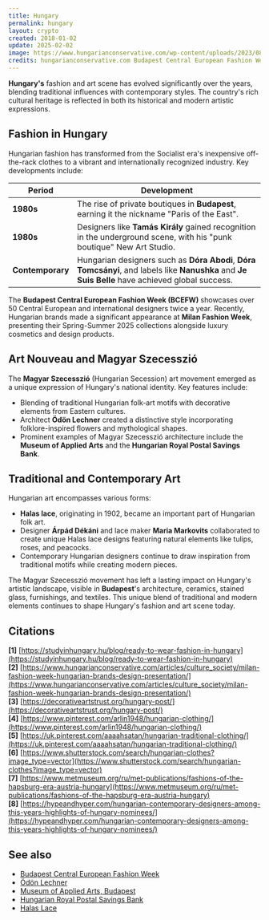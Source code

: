```yaml
---
title: Hungary
permalink: hungary
layout: crypto
created: 2018-01-02
update: 2025-02-02
image: https://www.hungarianconservative.com/wp-content/uploads/2023/08/mti_fashion_week-scaled.jpg
credits: hungarianconservative.com Budapest Central European Fashion Week to Highlight Emerging Designers
---
```


**Hungary's** fashion and art scene has evolved significantly over the years, blending traditional influences with contemporary styles. The country's rich cultural heritage is reflected in both its historical and modern artistic expressions.

## Fashion in Hungary

Hungarian fashion has transformed from the Socialist era's inexpensive off-the-rack clothes to a vibrant and internationally recognized industry. Key developments include:

| Period | Development |
|--------|-------------|
| **1980s** | The rise of private boutiques in **Budapest**, earning it the nickname "Paris of the East". |
| **1980s** | Designers like **Tamás Király** gained recognition in the underground scene, with his "punk boutique" New Art Studio. |
| **Contemporary** | Hungarian designers such as **Dóra Abodi**, **Dóra Tomcsányi**, and labels like **Nanushka** and **Je Suis Belle** have achieved global success. |




The **Budapest Central European Fashion Week (BCEFW)** showcases over 50 Central European and international designers twice a year. Recently, Hungarian brands made a significant appearance at **Milan Fashion Week**, presenting their Spring-Summer 2025 collections alongside luxury cosmetics and design products.

## Art Nouveau and Magyar Szecesszió

The **Magyar Szecesszió** (Hungarian Secession) art movement emerged as a unique expression of Hungary's national identity. Key features include:

- Blending of traditional Hungarian folk-art motifs with decorative elements from Eastern cultures.
- Architect **Ödön Lechner** created a distinctive style incorporating folklore-inspired flowers and mythological shapes.
- Prominent examples of Magyar Szecesszió architecture include the **Museum of Applied Arts** and the **Hungarian Royal Postal Savings Bank**.

## Traditional and Contemporary Art

Hungarian art encompasses various forms:

- **Halas lace**, originating in 1902, became an important part of Hungarian folk art.
- Designer **Árpád Dékáni** and lace maker **Maria Markovits** collaborated to create unique Halas lace designs featuring natural elements like tulips, roses, and peacocks.
- Contemporary Hungarian designers continue to draw inspiration from traditional motifs while creating modern pieces.

The Magyar Szecesszió movement has left a lasting impact on Hungary's artistic landscape, visible in **Budapest**'s architecture, ceramics, stained glass, furnishings, and textiles. This unique blend of traditional and modern elements continues to shape Hungary's fashion and art scene today.

## Citations

**[1]** [https://studyinhungary.hu/blog/ready-to-wear-fashion-in-hungary](https://studyinhungary.hu/blog/ready-to-wear-fashion-in-hungary)  
**[2]** [https://www.hungarianconservative.com/articles/culture_society/milan-fashion-week-hungarian-brands-design-presentation/](https://www.hungarianconservative.com/articles/culture_society/milan-fashion-week-hungarian-brands-design-presentation/)  
**[3]** [https://decorativeartstrust.org/hungary-post/](https://decorativeartstrust.org/hungary-post/)  
**[4]** [https://www.pinterest.com/arlin1948/hungarian-clothing/](https://www.pinterest.com/arlin1948/hungarian-clothing/)  
**[5]** [https://uk.pinterest.com/aaaahsatan/hungarian-traditional-clothing/](https://uk.pinterest.com/aaaahsatan/hungarian-traditional-clothing/)  
**[6]** [https://www.shutterstock.com/search/hungarian-clothes?image_type=vector](https://www.shutterstock.com/search/hungarian-clothes?image_type=vector)  
**[7]** [https://www.metmuseum.org/ru/met-publications/fashions-of-the-hapsburg-era-austria-hungary](https://www.metmuseum.org/ru/met-publications/fashions-of-the-hapsburg-era-austria-hungary)  
**[8]** [https://hypeandhyper.com/hungarian-contemporary-designers-among-this-years-highlights-of-hungary-nominees/](https://hypeandhyper.com/hungarian-contemporary-designers-among-this-years-highlights-of-hungary-nominees/)  

## See also

- [Budapest Central European Fashion Week](https://bcefw.com/)
- [Ödön Lechner](https://en.wikipedia.org/wiki/Ödön_Lechner)
- [Museum of Applied Arts, Budapest](https://www.imm.hu/)
- [Hungarian Royal Postal Savings Bank](https://en.wikipedia.org/wiki/Hungarian_Royal_Postal_Savings_Bank)
- [Halas Lace](https://halasicsipke.hu/en/)

<!-- Prompt:  
- Не менять язык статьи, сохранять оригинальный язык.  
- Если тема оформлена как "Имя Фамилия", заголовок должен быть "Фамилия, Имя".  
- Изменить title: A Template на основной топик в статье.  
- Создать permalink: на основе title.  
- Замени date: на created:  
- Замени update: хххх-хх-хх текущую дату в таком же формате  
- Изменить заголовок раздела "Citations" на ## Citations.  
- Оформить ссылки в разделе "Citations" в формате: **[1]** [URL](URL).  
- При ссылке на источник в тексте, использовать формат: **[x]**, **[x]**.  
- Убедиться, что номера цитат соответствуют записям в разделе "Citations".  
- Сделать номера цитат кликабельными по указанному выше формату.  
- Добавить список связанных тем в том же формате.  
- Если есть списки с годами (при условии что они не содержат длинне предложения или ссылки) - конвертируй их в таблицы  
- Выделяй даты, места, географические назавания, адреса, имена собственные **таким образом**  
- Использовать шаблон - "[Название темы](ссылка-на-тему)" для каждого пункта.  
- Раздел ## See also должен включаться автоматически в конец статьи.  
- Результат в md коде  
- Оставить этот Prompt после редактирования в конце кода.  
-->
